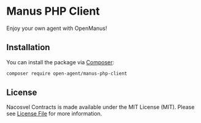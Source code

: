 # Manus PHP Client

Enjoy your own agent with OpenManus!

## Installation

You can install the package via [Composer](https://getcomposer.org/):

```bash
composer require open-agent/manus-php-client
```

## License

Nacosvel Contracts is made available under the MIT License (MIT). Please see [License File](LICENSE) for more information.

